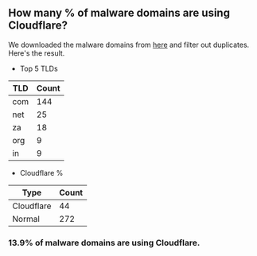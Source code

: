 ## How many % of malware domains are using Cloudflare?


We downloaded the malware domains from [here](https://urlhaus.abuse.ch) and filter out duplicates.
Here's the result.


[//]: # (start replacement)


- Top 5 TLDs

| TLD | Count |
| --- | --- |
| com | 144 |
| net | 25 |
| za | 18 |
| org | 9 |
| in | 9 |


- Cloudflare %

| Type | Count |
| --- | --- |
| Cloudflare | 44 |
| Normal | 272 |


### 13.9% of malware domains are using Cloudflare.